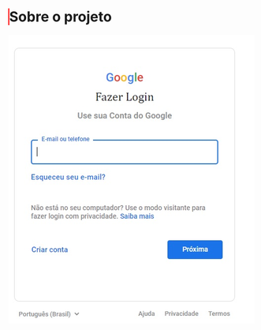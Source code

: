 <h1 style="border-left: 2px solid red;">Sobre o projeto</h1>
 
<img src="img/page-google-img.jpg" alt="">


